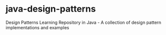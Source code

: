 # java-design-patterns
Design Patterns Learning Repository in Java - A collection of design pattern implementations and examples
